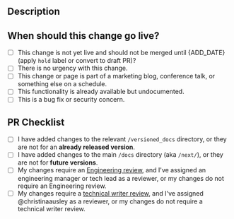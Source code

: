 ## Description

<!-- This helps the reviewers by providing an overview of what to expect in the PR. Linking to an issue is preferred but not required. -->
<!-- Add an assignee and use component: labels for good hygiene! -->

## When should this change go live?

<!-- PRs merged go to stage.docs.camunda.io first and must be manually released to docs.camunda.io. -->
<!-- Help the DevEx team prioritize our work (reviews, merges, etc.) by opening PRs sooner. -->

- [ ] This change is not yet live and should not be merged until {ADD_DATE} (apply `hold` label or convert to draft PR)?
- [ ] There is no urgency with this change.
- [ ] This change or page is part of a marketing blog, conference talk, or something else on a schedule.
- [ ] This functionality is already available but undocumented.
- [ ] This is a bug fix or security concern.

## PR Checklist

<!-- Keep in mind, Camunda maintains 18 months of versions. Backporting your change or including it in multiple versions is common. -->

- [ ] I have added changes to the relevant `/versioned_docs` directory, or they are not for an **already released version**.
- [ ] I have added changes to the main `/docs` directory (aka `/next/`), or they are not for **future versions**.
- [ ] My changes require an [Engineering review](https://github.com/camunda/camunda-docs/blob/main/howtos/documentation-guidelines.md#review-process), and I've assigned an engineering manager or tech lead as a reviewer, or my changes do not require an Engineering review.
- [ ] My changes require a [technical writer review](https://github.com/camunda/camunda-docs/blob/main/howtos/documentation-guidelines.md#review-process), and I've assigned @christinaausley as a reviewer, or my changes do not require a technical writer review.
